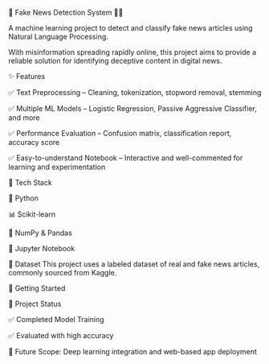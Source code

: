 🚨 Fake News Detection System 🧠📰

A machine learning project to detect and classify fake news articles using Natural Language Processing.

With misinformation spreading rapidly online, this project aims to provide a reliable solution for identifying deceptive content in digital news.

✨ Features

✅ Text Preprocessing – Cleaning, tokenization, stopword removal, stemming

✅ Multiple ML Models – Logistic Regression, Passive Aggressive Classifier, and more

✅ Performance Evaluation – Confusion matrix, classification report, accuracy score

✅ Easy-to-understand Notebook – Interactive and well-commented for learning and experimentation


🧰 Tech Stack

🐍 Python

📊 Scikit-learn

🧮 NumPy & Pandas


📓 Jupyter Notebook

📂 Dataset
This project uses a labeled dataset of real and fake news articles, commonly sourced from Kaggle.

🚀 Getting Started

📌 Project Status

✅ Completed Model Training

✅ Evaluated with high accuracy



🔄 Future Scope: Deep learning integration and web-based app deployment


